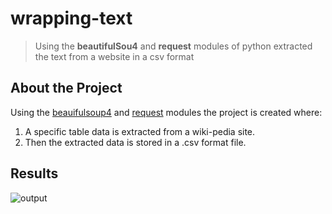 # wrapping-text
>Using the **beautifulSou4** and **request** modules of python extracted the text from a website in a csv format 

## About the Project

Using the [beauifulsoup4](https://www.crummy.com/software/BeautifulSoup/bs4/doc/) and [request](https://www.npmjs.com/package/request) modules the project is created where:
 1. A specific table data is extracted from a wiki-pedia site.
 2. Then the extracted data is stored in a .csv format file. 

## Results 
 ![output](https://cdn.discordapp.com/attachments/930724366235365396/935825071149305896/unknown.png)
 
